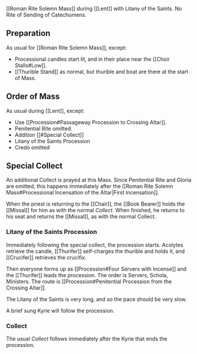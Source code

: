 [[Roman Rite Solemn Mass]] during [[Lent]] with Litany of the Saints. No Rite of Sending of Catechumens.

## Preparation
As usual for [[Roman Rite Solemn Mass]], except:

- Processional candles start lit, and in their place near the [[Choir Stalls#Low]].
- [[Thurible Stand]] as normal, but thurible and boat are there at the start of Mass.

## Order of Mass
As usual during [[Lent]], except:

- Use [[Procession#Passageway Procession to Crossing Altar]].
- Penitential Rite omitted.
- Addition [[#Special Collect]]
- Litany of the Saints Procession
- Credo omitted

## Special Collect
An additional Collect is prayed at this Mass. Since Penitential Rite and Gloria are omitted, this happens immediately after the [[Roman Rite Solemn Mass#Processional Incensation of the Altar|First Incensation]].

When the priest is returning to the [[Chair]], the [[Book Bearer]] holds the [[Missal]] for him as with the normal _Collect_. When finished, he returns to his seat and returns the [[Missal]], as with the normal Collect.

### Litany of the Saints Procession
Immediately following the special collect, the procession starts. Acolytes retrieve the candle, [[Thurifer]] self-charges the thurible and holds it, and [[Crucifer]] retrieves the crucifix.

Then everyone forms up as [[Procession#Four Servers with Incense]] and the [[Thurifer]] leads the procession. The order is Servers, Schola, Ministers. The route is [[Procession#Penitential Procession from the Crossing Altar]].

The Litany of the Saints is very long, and so the pace should be very slow.

A brief sung Kyrie will follow the procession.

### Collect
The usual _Collect_ follows immediately after the Kyrie that ends the procession.